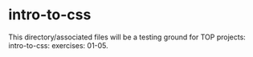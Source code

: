 # intro-to-css

This directory/associated files will be a testing ground for TOP projects: intro-to-css: exercises: 01-05.